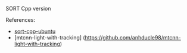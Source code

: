 SORT Cpp version

References: 

* [sort-cpp-ubuntu](https://github.com/engcang/ros-yolo-sort)
* [mtcnn-light-with-tracking] (https://github.com/anhducle98/mtcnn-light-with-tracking)